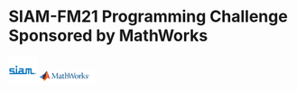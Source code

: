 # SIAM-FM21 Programming Challenge Sponsored by MathWorks


<p float="left">
  <img src="SIAM.png" width="50" />
  <img src="MathWorks.png" width="100" /> 
</p>


